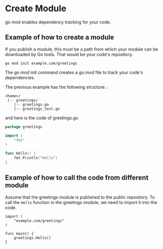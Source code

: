 # Create Module

go mod enables dependency tracking for your code.

## Example of how to create a module
If you publish a module, this must be a path from which your module can be downloaded by Go tools. That would be your code's repository.
```
go mod init example.com/greetings
```
The go mod init command creates a go.mod file to track your code's dependencies.

The previous example has the following structure: :
```
<home>/
 |-- greetings/
    |-- greetings.go
    |-- greetings_test.go
```

and here is the code of greetings.go
```go
package greetings

import (
	"fmt"
)

func Hello() {
    fmt.Println("Hello")
}
```

## Example of how to call the code from different module
Assume that the greetings module is published to the public repository. To call the `Hello` function in the greetings module, we need to import it into the code.
```
import (
	"example.com/greetings"
)

func main() {
    greetings.Hello()
}
```
